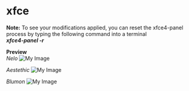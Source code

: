 # xfce

<b>Note:</b> To see your modifications applied, you can reset the xfce4-panel process by typing the following command into a terminal \
<i><b> xfce4-panel -r </b></i>

<b>Preview</b> \
<i>Nelo</i>
![My Image](https://github.com/diws1/xfce/blob/main/screenshot/xfce%20nelo.png)

<i>Aestethic</i>
![My Image](https://github.com/diws1/xfce/blob/main/screenshot/xfce%20aestethic.png)

<i>Blumon</i>
![My Image](https://github.com/diws1/xfce/blob/main/screenshot/xfce%20blumon.png)


